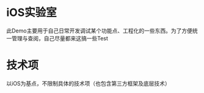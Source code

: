 # iOS实验室

此Demo主要用于自己日常开发调试某个功能点、工程化的一些东西。为了方便统一管理与查阅，自己尽量都来这搞一些Test



# 技术项

以iOS为基点，不限制具体的技术项（也包含第三方框架及底层技术）

